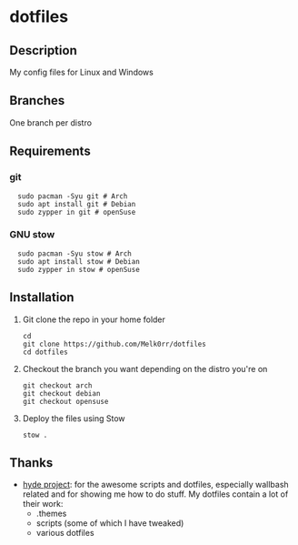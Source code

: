 # dotfiles
## Description
My config files for Linux and Windows

## Branches
One branch per distro

## Requirements
### git
```shell
  sudo pacman -Syu git # Arch
  sudo apt install git # Debian
  sudo zypper in git # openSuse
```
### GNU stow
```shell
  sudo pacman -Syu stow # Arch
  sudo apt install stow # Debian
  sudo zypper in stow # openSuse
```

## Installation
1. Git clone the repo in your home folder
   ```shell
   cd
   git clone https://github.com/Melk0rr/dotfiles
   cd dotfiles
   ```
2. Checkout the branch you want depending on the distro you're on
   ```shell
   git checkout arch
   git checkout debian
   git checkout opensuse
   ```
3. Deploy the files using Stow
   ```shell
   stow .   
   ```
## Thanks
- [hyde project](https://github.com/prasanthrangan/hyprdots): for the awesome scripts and dotfiles, especially wallbash related and for showing me how to do stuff.
  My dotfiles contain a lot of their work:
  - .themes
  - scripts (some of which I have tweaked)
  - various dotfiles
